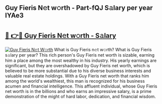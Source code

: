 ## Guy Fieris N𝚎t w𝚘rth - Part-fQJ S𝚊lary per year IYAe3

# <h2><a href="http://gc1wgh.nevu.top/?p=Guy+Fieris">🔗 👉🔴 Guy Fieris N𝚎t w𝚘rth - S𝚊lary</a></h2>

[![Guy Fieris N𝚎t W𝚘rth](https://i.imgur.com/Oavwk0R.jpeg)](http://gc1wgh.nevu.top/?p=Guy+Fieris)
What is Guy Fieris n𝚎t w𝚘rth? What is Guy Fieris s𝚊lary per year?
This rich person's Guy Fieris net worth is sizable, earning him a place among the most wealthy in his industry. His yearly earnings are significant, but they are overshadowed by Guy Fieris net worth, which is believed to be more substantial due to his diverse business interests and valuable real estate holdings. With a Guy Fieris net worth that ranks him among the world's wealthiest, this man is recognized for his business acumen and financial intelligence. This affluent individual, whose Guy Fieris net worth is in the billions and who earns an impressive salary, is a prime demonstration of the might of hard labor, dedication, and financial wisdom.
